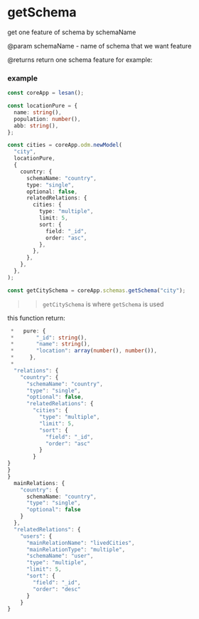 # getSchema

get one feature of schema by schemaName

@param schemaName - name of schema that we want feature

@returns
return one schema feature for example:

### example
```ts
const coreApp = lesan();

const locationPure = {
  name: string(),
  population: number(),
  abb: string(),
};

const cities = coreApp.odm.newModel(
  "city",
  locationPure,
  {
    country: {
      schemaName: "country",
      type: "single",
      optional: false,
      relatedRelations: {
        cities: {
          type: "multiple",
          limit: 5,
          sort: {
            field: "_id",
            order: "asc",
          },
        },
      },
    },
  },
);

const getCitySchema = coreApp.schemas.getSchema("city");
```
>> `getCitySchema` is where `getSchema` is used

this function return: 
```ts
 *   pure: {
 *       "_id": string(),
 *       "name": string(),
 *       "location": array(number(), number()),
 *     },
 *
  "relations": {
    "country": {
      "schemaName": "country",
      "type": "single",
      "optional": false,
      "relatedRelations": {
        "cities": {
          "type": "multiple",
          "limit": 5,
          "sort": {
            "field": "_id",
            "order": "asc"
          }
        }
}
}
}
  mainRelations: {
    "country": {
      schemaName: "country",
      "type": "single",
      "optional": false
    }
  },
  "relatedRelations": {
    "users": {
      "mainRelationName": "livedCities",
      "mainRelationType": "multiple",
      "schemaName": "user",
      "type": "multiple",
      "limit": 5,
      "sort": {
        "field": "_id",
        "order": "desc"
      }
    }
}
```
